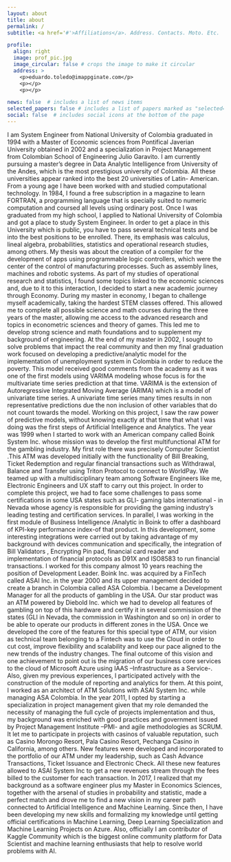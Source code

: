 ```yaml
---
layout: about
title: about
permalink: /
subtitle: <a href='#'>Affiliations</a>. Address. Contacts. Moto. Etc.

profile:
  align: right
  image: prof_pic.jpg
  image_circular: false # crops the image to make it circular
  address: >
    <p>eduardo.toledo@imappginate.com</p>
    <p></p>
    <p></p>

news: false  # includes a list of news items
selected_papers: false # includes a list of papers marked as "selected={true}"
social: false  # includes social icons at the bottom of the page
---
```


I am System Engineer from National University of Colombia graduated in 1994 with a Master of
Economic sciences from Pontifical Javerian University obtained in 2002 and a specialization in Project
Management from Colombian School of Engineering Julio Garavito. I am currently pursuing a master’s
degree in Data Analytic Intelligence from University of the Andes, which is the most prestigious
university of Colombia. All these universities appear ranked into the best 20 universities of Latin-
American.
From a young age I have been worked with and studied computational technology. In 1984, I found a
free subscription in a magazine to learn FORTRAN, a programming language that is specially suited to
numeric computation and coursed all levels using ordinary post. Once I was graduated from my high
school, I applied to National University of Colombia and got a place to study System Engineer. In order
to get a place in this University which is public, you have to pass several technical tests and be into the
best positions to be enrolled. There, its emphasis was calculus, lineal algebra, probabilities, statistics and
operational research studies, among others. My thesis was about the creation of a compiler for the
development of apps using programmable logic controllers, which were the center of the control of
manufacturing processes. Such as assembly lines, machines and robotic systems. As part of my studies
of operational research and statistics, I found some topics linked to the economic sciences and, due to it
to this interaction, I decided to start a new academic journey through Economy.
During my master in economy, I began to challenge myself academically, taking the hardest STEM
classes offered. This allowed me to complete all possible science and math courses during the three
years of the master, allowing me access to the advanced research and topics in econometric sciences
and theory of games. This led me to develop strong science and math foundations and to supplement
my background of engineering. At the end of my master in 2002, I sought to solve problems that impact
the real community and then my final graduation work focused on developing a predictive/analytic
model for the implementation of unemployment system in Colombia in order to reduce the poverty.
This model received good comments from the academy as it was one of the first models using VARIMA
modeling whose focus is for the multivariate time series prediction at that time. VARIMA is the
extension of Autoregressive Integrated Moving Average (ARIMA) which is a model of univariate time
series. A univariate time series many times results in non representative predictions due the non
inclusion of other variables that do not count towards the model. Working on this project, I saw the raw
power of predictive models, without knowing exactly at that time that what I was doing was the first
steps of Artificial Intelligence and Analytics.
The year was 1999 when I started to work with an American company called Boink System Inc. whose
mission was to develop the first multifunctional ATM for the gambling industry. My first role there was
precisely Computer Scientist .This ATM was developed initially with the functionality of Bill Breaking,
Ticket Redemption and regular financial transactions such as Withdrawal, Balance and Transfer using
Triton Protocol to connect to WorldPay. We teamed up with a multidisciplinary team among Software
Engineers like me, Electronic Engineers and UX staff to carry out this project. In order to complete this
project, we had to face some challenges to pass some certifications in some USA states such as GLI-
gaming labs international - in Nevada whose agency is responsible for providing the gaming industry’s
leading testing and certification services. In parallel, I was working in the first module of Business
Intelligence /Analytic in Boink to offer a dashboard of KPI-key performance index-of that product. In this
development, some interesting integrations were carried out by taking advantage of my background
with devices communication and specifically, the integration of Bill Validators , Encrypting Pin pad,
financial card reader and implementation of financial protocols as D91X and ISO8583 to run financial
transactions. I worked for this company almost 10 years reaching the position of Development Leader.
Boink Inc. was acquired by a FinTech called ASAI Inc. in the year 2000 and its upper management
decided to create a branch in Colombia called ASA Colombia. I became a Development Manager for all
the products of gambling in the USA. Our star product was an ATM powered by Diebold Inc. which we
had to develop all features of gambling on top of this hardware and certify it in several commission of
the states (GLI in Nevada, the commission in Washington and so on) in order to be able to operate our
products in different zones in the USA. Once we developed the core of the features for this special type
of ATM, our vision as technical team belonging to a Fintech was to use the Cloud in order to cut cost,
improve flexibility and scalability and keep our pace aligned to the new trends of the industry changes.
The final outcome of this vision and one achievement to point out is the migration of our business core
services to the cloud of Microsoft Azure using IAAS –Infrastructure as a Service-.
Also, given my previous experiences, I participated actively with the construction of the module of
reporting and analytics for them. At this point, I worked as an architect of ATM Solutions with ASAI
System Inc. while managing ASA Colombia.
In the year 2011, I opted by starting a specialization in project management given that my role
demanded the necessity of managing the full cycle of projects implementation and thus, my background
was enriched with good practices and government issued by Project Management Institute –PMI- and
agile methodologies as SCRUM. It let me to participate in projects with casinos of valuable reputation,
such as Casino Morongo Resort, Pala Casino Resort, Pechanga Casino in California, among others. New
features were developed and incorporated to the portfolio of our ATM under my leadership, such as
Cash Advance Transactions, Ticket Issuance and Electronic Check. All these new features allowed to ASAI
System Inc to get a new revenues stream through the fees billed to the customer for each transaction.
In 2017, I realized that my background as a software engineer plus my Master in Economics Sciences,
together with the arsenal of studies in probability and statistic, made a perfect match and drove me to
find a new vision in my career path connected to Artificial Intelligence and Machine Learning. Since
then, I have been developing my new skills and formalizing my knowledge until getting official
certifications in Machine Learning, Deep Learning Specialization and Machine Learning Projects on
Azure. Also, officially I am contributor of Kaggle Community which is the biggest online community
platform for Data Scientist and machine learning enthusiasts that help to resolve world problems with
AI.



